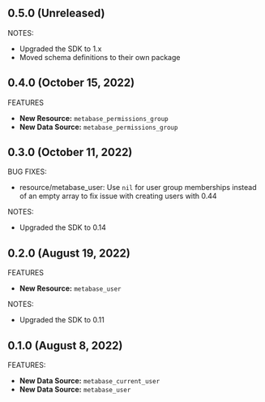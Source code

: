 ## 0.5.0 (Unreleased)

NOTES:

* Upgraded the SDK to 1.x
* Moved schema definitions to their own package

## 0.4.0 (October 15, 2022)

FEATURES

* **New Resource:** `metabase_permissions_group`
* **New Data Source:** `metabase_permissions_group`

## 0.3.0 (October 11, 2022)

BUG FIXES:

* resource/metabase_user: Use `nil` for user group memberships instead of an empty array to fix issue with creating users with 0.44 

NOTES:

* Upgraded the SDK to 0.14

## 0.2.0 (August 19, 2022)

FEATURES

* **New Resource:** `metabase_user`

NOTES:

* Upgraded the SDK to 0.11

## 0.1.0 (August  8, 2022)

FEATURES:

* **New Data Source:** `metabase_current_user`
* **New Data Source:** `metabase_user`
